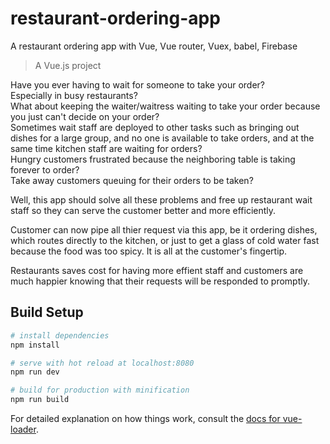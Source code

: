 # restaurant-ordering-app

A restaurant ordering app with Vue, Vue router, Vuex, babel, Firebase

> A Vue.js project

Have you ever having to wait for someone to take your order?  
Especially in busy restaurants?  
What about keeping the waiter/waitress waiting to take your order because you just can't decide on your order?  
Sometimes wait staff are deployed to other tasks such as bringing out dishes for a large group, and no one is available to take orders, and at the same time kitchen staff are waiting for orders?  
Hungry customers frustrated because the neighboring table is taking forever to order?  
Take away customers queuing for their orders to be taken?  

   Well, this app should solve all these problems and free up restaurant wait staff so they can serve the customer better and more efficiently. 

   Customer can now pipe all thier request via this app, be it ordering dishes, which routes directly to the kitchen, or just to get a glass of cold water fast because the food was too spicy. It is all at the customer's fingertip. 

   Restaurants saves cost for having more effient staff and customers are much happier knowing that their requests will be responded to promptly.  

## Build Setup

``` bash
# install dependencies
npm install

# serve with hot reload at localhost:8080
npm run dev

# build for production with minification
npm run build
```

For detailed explanation on how things work, consult the [docs for vue-loader](http://vuejs.github.io/vue-loader).

